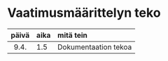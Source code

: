 # Vaatimusmäärittelyn teko

| päivä | aika | mitä tein  |
| :----:|:-----| :-----|
| 9.4. | 1.5    | Dokumentaation tekoa |
